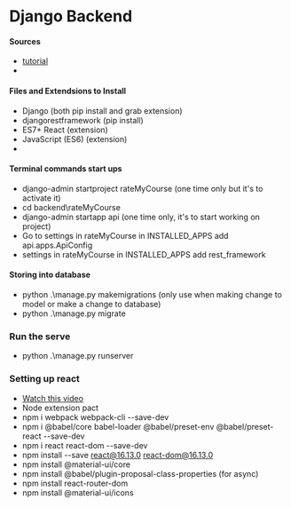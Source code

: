 # Django Backend

#### Sources
* [tutorial](https://youtube.com/playlist?list=PLzMcBGfZo4-kCLWnGmK0jUBmGLaJxvi4j)
* 


#### Files and Extendsions to Install
* Django (both pip install and grab extension)
* djangorestframework (pip install)
* ES7+ React (extension)
* JavaScript (ES6) (extension)
* 


#### Terminal commands start ups
* django-admin startproject rateMyCourse (one time only but it's to activate it)
* cd backend\rateMyCourse
* django-admin startapp api (one time only, it's to start working on project)
* Go to settings in rateMyCourse in INSTALLED_APPS add api.apps.ApiConfig
* settings in rateMyCourse in INSTALLED_APPS add rest_framework

#### Storing into database 
* python .\manage.py makemigrations (only use when making change to model or make a change to database)
* python .\manage.py migrate

### Run the serve
* python .\manage.py runserver



### Setting up react
* [Watch this video](https://www.youtube.com/watch?v=eauREi0vwB0)
* Node extension pact
* npm i webpack webpack-cli --save-dev
* npm i @babel/core babel-loader @babel/preset-env @babel/preset-react --save-dev 
* npm i react react-dom --save-dev
* npm install --save react@16.13.0 react-dom@16.13.0
* npm install @material-ui/core
* npm install @babel/plugin-proposal-class-properties (for async)
* npm install react-router-dom
* npm install @material-ui/icons